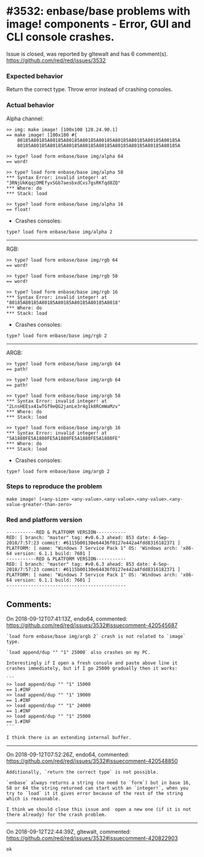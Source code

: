 
#3532: enbase/base problems with image! components - Error, GUI and CLI console crashes.
================================================================================
Issue is closed, was reported by gltewalt and has 6 comment(s).
<https://github.com/red/red/issues/3532>

### Expected behavior
Return the correct type. Throw error instead of crashing consoles.

### Actual behavior

Alpha channel:

```
>> img: make image! [100x100 128.24.90.1]
== make image! [100x100 #{
    80185A80185A80185A80185A80185A80185A80185A80185A80185A80185A
    80185A80185A80185A80185A80185A80185A80185A80185A80185A80185A

>> type? load form enbase/base img/alpha 64
== word!

>> type? load form enbase/base img/alpha 58
*** Syntax Error: invalid integer! at "3RNjUkKqqjDMEfyxSGb7aesbxdCxs7gsRKfqd8ZQ"
*** Where: do
*** Stack: load  

>> type? load form enbase/base img/alpha 16
== float!
```

* Crashes consoles:

`type? load form enbase/base img/alpha 2` 

***

RGB:

```
>> type? load form enbase/base img/rgb 64
== word!

>> type? load form enbase/base img/rgb 58
== word!

>> type? load form enbase/base img/rgb 16
*** Syntax Error: invalid integer! at "80185A80185A80185A80185A80185A80185A8018"
*** Where: do
*** Stack: load  
```

* Crashes consoles:

`type? load form enbase/base img/rgb 2` 

***

ARGB:

```
>> type? load form enbase/base img/argb 64
== path!

>> type? load form enbase/base img/argb 64
== path!

>> type? load form enbase/base img/argb 58
*** Syntax Error: invalid integer! at "2LnsHEEsx41wTGf9eQG2janLe3r4g1k8RCmWaMzv"
*** Where: do
*** Stack: load  

>> type? load form enbase/base img/argb 16
*** Syntax Error: invalid integer! at "5A1880FE5A1880FE5A1880FE5A1880FE5A1880FE"
*** Where: do
*** Stack: load  
```

* Crashes consoles:

`type? load form enbase/base img/argb 2` 

### Steps to reproduce the problem

`make image! [<any-size> <any-value>.<any-value>.<any-value>.<any-value-greater-than-zero>`

### Red and platform version
```
-----------RED & PLATFORM VERSION----------- 
RED: [ branch: "master" tag: #v0.6.3 ahead: 853 date: 4-Sep-2018/7:57:23 commit: #6115b00130e64436f0127e442a4fdd8316182371 ]
PLATFORM: [ name: "Windows 7 Service Pack 1" OS: 'Windows arch: 'x86-64 version: 6.1.1 build: 7601 ]
-----------RED & PLATFORM VERSION----------- 
RED: [ branch: "master" tag: #v0.6.3 ahead: 853 date: 4-Sep-2018/7:57:23 commit: #6115b00130e64436f0127e442a4fdd8316182371 ]
PLATFORM: [ name: "Windows 7 Service Pack 1" OS: 'Windows arch: 'x86-64 version: 6.1.1 build: 7601 ]
--------------------------------------------
```


Comments:
--------------------------------------------------------------------------------

On 2018-09-12T07:41:13Z, endo64, commented:
<https://github.com/red/red/issues/3532#issuecomment-420545687>

    `load form enbase/base img/argb 2` crash is not related to `image` type.
    
    `load append/dup "" "1" 25000` also crashes on my PC.
    
    Interestingly if I open a fresh console and paste above line it crashes immediately, but if I go 25000 gradually then it works:
    
    ```
    >> load append/dup "" "1" 15000
    == 1.#INF
    >> load append/dup "" "1" 19000
    == 1.#INF
    >> load append/dup "" "1" 24000
    == 1.#INF
    >> load append/dup "" "1" 25000
    == 1.#INF
    ```
    
    I think there is an extending internal buffer.

--------------------------------------------------------------------------------

On 2018-09-12T07:52:26Z, endo64, commented:
<https://github.com/red/red/issues/3532#issuecomment-420548850>

    Additionally, `return the correct type` is not possible.
    
    `enbase` always returns a string (no need to `form`) but in base 16, 58 or 64 the string returned can start with an `integer!`, when you try to `load` it it gives error because of the rest of the string which is reasonable.
    
    I think we should close this issue and  open a new one (if it is not there already) for the crash problem.

--------------------------------------------------------------------------------

On 2018-09-12T22:44:39Z, gltewalt, commented:
<https://github.com/red/red/issues/3532#issuecomment-420822903>

    ok

